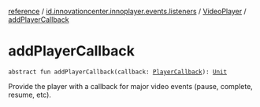 [reference](../../index.md) / [id.innovationcenter.innoplayer.events.listeners](../index.md) / [VideoPlayer](index.md) / [addPlayerCallback](./add-player-callback.md)

# addPlayerCallback

`abstract fun addPlayerCallback(callback: `[`PlayerCallback`](-player-callback/index.md)`): `[`Unit`](https://kotlinlang.org/api/latest/jvm/stdlib/kotlin/-unit/index.html)

Provide the player with a callback for major video events (pause, complete, resume, etc).

